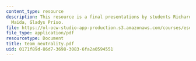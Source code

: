 ```yaml
---
content_type: resource
description: This resource is a final presentations by students Richard Hansen, Elisabeth
  Maida, Gladys Priso.
file: https://ol-ocw-studio-app-production.s3.amazonaws.com/courses/esd-68j-communications-and-information-policy-spring-2006/0171f89d86d7369830836fa2a0594551_team_neutrality.pdf
file_type: application/pdf
resourcetype: Document
title: team_neutrality.pdf
uid: 0171f89d-86d7-3698-3083-6fa2a0594551
---
```

